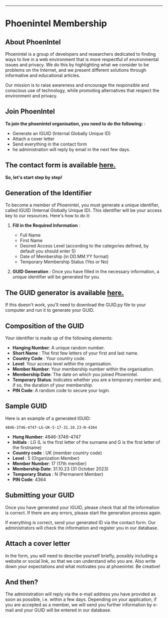 
---

# Phoenintel Membership

## About PhoenIntel

Phoenintel is a group of developers and researchers dedicated to finding ways to live in a web environment that is more respectful of environmental issues and privacy. We do this by highlighting what we consider to be problems on the Internet, and we present different solutions through informative and educational articles.

Our mission is to raise awareness and encourage the responsible and conscious use of technology, while promoting alternatives that respect the environment and privacy.

## Join PhoenIntel
**To join the phoenintel organisation, you need to do the following:** :
   - Generate an IGUID (Internal Globally Unique ID)
   - Attach a cover letter
   - Send everything in the contact form
   - he administration will reply by email in the next few days.

## The contact form is available [here.](https://www.phoenintel.org/join.html)

**So, let's start step by step!**

## Generation of the Identifier

To become a member of Phoenintel, you must generate a unique identifier, called IGUID (Internal Globally Unique ID). This identifier will be your access key to our resources. Here's how to do it:

1. **Fill in the Required Information** :
   - Full Name
   - First Name
   - Desired Access Level (according to the categories defined, by default you should enter 5)
   - Date of Membership (in DD.MM.YY format)
   - Temporary Membership Status (Yes or No)

2. **GUID Generation** :
   Once you have filled in the necessary information, a unique identifier will be generated for you.

## The GUID generator is available [here.](https://trinket.io/embed/python3/ce4b436c1b?outputOnly=true&runOption=run&start=result)
 If this doesn't work, you'll need to download the GUID.py file to your computer and run it to generate your GUID.

## Composition of the GUID

Your identifier is made up of the following elements:

- **Hanging Number**: A unique random number.
- **Short Name** : The first few letters of your first and last name.
- **Country Code** : Your country code.
- **Level**: Your access level within the organisation.
- **Member Number**: Your membership number within the organisation.
- **Membership Date**: The date on which you joined Phoenintel.
- **Temporary Status**: Indicates whether you are a temporary member and, if so, the duration of your membership.
- **PIN Code**: A random code to secure your login.

## Sample GUID

Here is an example of a generated IGUID:

```
4846-3746-4747-LG-UK-5-17-31.10.23-N-4364
```

- **Hung Number**: 4846-3746-4747
- **Initials** : LG (L is the first letter of the surname and G is the first letter of the firstname)
- **Country code** : UK (member country code)
- **Level** : 5 (Organization Member)
- **Member Number**: 17 (17th member)
- **Membership Date**: 31.10.23 (31 October 2023)
- **Temporary Status** : N (Permanent Member)
- **PIN Code**: 4364

## Submitting your GUID

Once you have generated your IGUID, please check that all the information is correct. If there are any errors, please start the generation process again.

If everything is correct, send your generated ID via the contact form. Our administrators will check the information and register you in our database.

## Attach a cover letter

In the form, you will need to describe yourself briefly, possibly including a website or social link, so that we can understand who you are. Also write down your expectations and what motivates you at phoenintel. Be creative!

## And then?

The administration will reply via the e-mail address you have provided as soon as possible, i.e. within a few days. Depending on your application, if you are accepted as a member, we will send you further information by e-mail and your GUID will be entered in our database.
